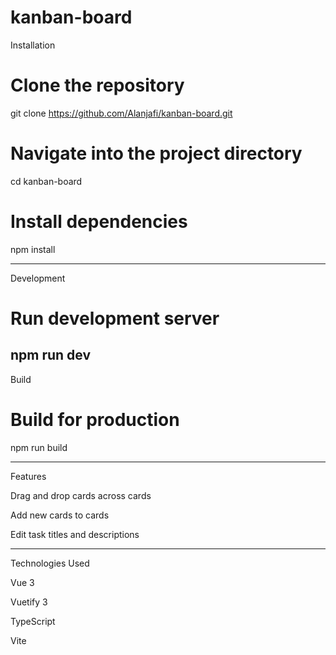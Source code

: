 # kanban-board

Installation

# Clone the repository

git clone https://github.com/Alanjafi/kanban-board.git

# Navigate into the project directory

cd kanban-board

# Install dependencies

npm install

-------------------------


Development

# Run development server

npm run dev
 ------------------------

Build

# Build for production
npm run build

--------------------------

Features

Drag and drop cards across cards

Add new cards to cards

Edit task titles and descriptions

--------------------------


Technologies Used

Vue 3

Vuetify 3

TypeScript

Vite


